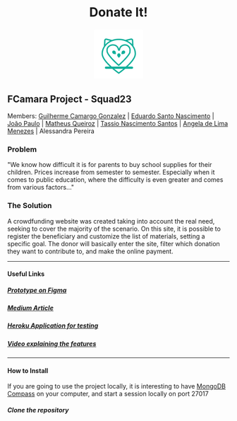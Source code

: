 <h1 width="100%"  align="center">Donate It!</h1>
<h3 width="100%"  align="center"> 
  <img src="./docs/assets/logo1.png" alt="Logo Donate It!">
</h3>

## FCamara Project - Squad23
Members: [Guilherme Camargo Gonzalez](https://github.com/GuilhermeGonzalez) |
[Eduardo Santo Nascimento](https://github.com/eduardosantonascimento) |
[João Paulo](https://github.com/joaupaulo) |
[Matheus Queiroz](https://github.com/matheus-92) |
[Tassio Nascimento Santos](https://github.com/tassiosantos) |
[Angela de Lima Menezes](https://www.linkedin.com/in/angela-de-lima-menezes/) |
Alessandra Pereira

### Problem
"We know how difficult it is for parents to buy school supplies for their children. Prices increase from semester to semester. Especially when it comes to public education, where the difficulty is even greater and comes from various factors..."

### The Solution
A crowdfunding website was created taking into account the real need, seeking to cover the majority of the scenario. On this site, it is possible to register the beneficiary and customize the list of materials, setting a specific goal.
The donor will basically enter the site, filter which donation they want to contribute to, and make the online payment.

<hr/>

#### Useful Links
##### [Prototype on Figma](https://www.figma.com/file/BgbgJqLWRKqvTffiUXLiS2/Programa-de-Formação-FCamara)
##### [Medium Article](https://angelalmenezes.medium.com/donate-it-a-plataforma-web-que-simplifica-a-doa%C3%A7%C3%A3o-de-material-escolar-38bc6dd6df28)
##### [Heroku Application for testing](https://donateitprojetofcamara.herokuapp.com)
##### [Video explaining the features](https://www.youtube.com/watch?v=BxunOptQGGM)

<hr/>

#### How to Install
If you are going to use the project locally, it is interesting to have [MongoDB Compass](https://www.mongodb.com/try/download/compass) on your computer, and start a session locally on port 27017

##### Clone the repository
